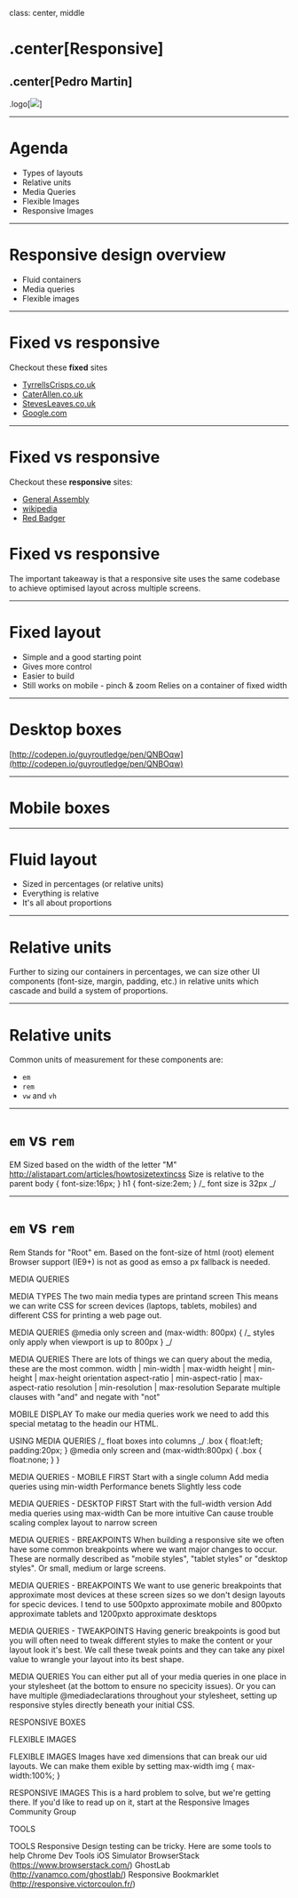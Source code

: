 class: center, middle

# .center[Responsive]

## .center[Pedro Martin]

.logo[![](../../assets/ga.svg)]

---

# Agenda

- Types of layouts
- Relative units
- Media Queries
- Flexible Images
- Responsive Images

---

# Responsive design overview

- Fluid containers
- Media queries
- Flexible images

---

# Fixed vs responsive

Checkout these **fixed** sites

- [TyrrellsCrisps.co.uk](TyrrellsCrisps.co.uk)
- [CaterAllen.co.uk](CaterAllen.co.uk)
- [StevesLeaves.co.uk](StevesLeaves.co.uk)
- [Google.com](Google.com)

---

# Fixed vs responsive

Checkout these **responsive** sites:

- [General Assembly](https://generalassembly.com)
- [wikipedia](<https://en.wikipedia.org/wiki/Black_Panther_(film)>)
- [Red Badger](https://www.red-badger.com)

# Fixed vs responsive

The important takeaway is that a responsive site uses the same codebase to achieve optimised layout across multiple screens.

---

# Fixed layout

- Simple and a good starting point
- Gives more control
- Easier to build
- Still works on mobile - pinch & zoom Relies on a container of fixed width

---

# Desktop boxes

[http://codepen.io/guyroutledge/pen/QNBOqw](http://codepen.io/guyroutledge/pen/QNBOqw)

---

# Mobile boxes

---

# Fluid layout

- Sized in percentages (or relative units)
- Everything is relative
- It's all about proportions

---

# Relative units

Further to sizing our containers in percentages, we can size other UI components (font-size, margin, padding, etc.) in relative units which cascade and build a system of proportions.

---

# Relative units

Common units of measurement for these components are:

- `em`
- `rem`
- `vw` and `vh`

---

# `em` vs `rem`

EM
Sized based on the width of the letter "M"
http://alistapart.com/articles/howtosizetextincss
Size is relative to the parent
body { font-size:16px; }
h1 { font-size:2em; } /_ font size is 32px _/

---

# `em` vs `rem`

Rem
Stands for "Root" em.
Based on the font-size of html (root) element Browser support (IE9+) is not as good as emso a px fallback is needed.

MEDIA QUERIES

MEDIA TYPES
The two main media types are printand screen
This means we can write CSS for screen devices (laptops, tablets, mobiles) and different CSS for printing a web page out.

MEDIA QUERIES
@media only screen and (max-width: 800px) {
/_ styles only apply when viewport is up to 800px
}
_/

MEDIA QUERIES
There are lots of things we can query about the media, these are the most common.
width | min-width | max-width
height | min-height | max-height
orientation
aspect-ratio | min-aspect-ratio | max-aspect-ratio resolution | min-resolution | max-resolution
Separate multiple clauses with "and" and negate with "not"

MOBILE DISPLAY
To make our media queries work we need to add this special metatag to the headin our HTML.

 <meta name="viewport"
content="width=device-width, initial-scale=1" >

USING MEDIA QUERIES
/_ float boxes into columns _/
.box { float:left;
padding:20px; }
@media only screen and (max-width:800px) { .box {
float:none; }
}

MEDIA QUERIES - MOBILE FIRST
Start with a single column
Add media queries using min-width Performance bene ts
Slightly less code

MEDIA QUERIES - DESKTOP FIRST
Start with the full-width version
Add media queries using max-width
Can be more intuitive
Can cause trouble scaling complex layout to narrow screen

MEDIA QUERIES - BREAKPOINTS
When building a responsive site we often have some common breakpoints where we want major changes to occur. These are normally described as "mobile styles", "tablet styles" or "desktop styles".
Or small, medium or large screens.

MEDIA QUERIES - BREAKPOINTS
We want to use generic breakpoints that approximate most devices at these screen sizes so we don't design layouts for speci c devices.
I tend to use 500pxto approximate mobile and 800pxto approximate tablets and 1200pxto approximate desktops

MEDIA QUERIES - TWEAKPOINTS
Having generic breakpoints is good but you will often need to tweak different styles to make the content or your layout look it's best.
We call these tweak points and they can take any pixel value to wrangle your layout into its best shape.

MEDIA QUERIES
You can either put all of your media queries in one place in your stylesheet (at the bottom to ensure no speci city issues).
Or you can have multiple @mediadeclarations throughout your stylesheet, setting up responsive styles directly beneath your initial CSS.

RESPONSIVE BOXES

FLEXIBLE IMAGES

FLEXIBLE IMAGES
Images have  xed dimensions that can break our  uid layouts.
We can make them  exible by setting max-width
img { max-width:100%;
}

RESPONSIVE IMAGES
This is a hard problem to solve, but we're getting there. If you'd like to read up on it, start at the Responsive Images Community Group

TOOLS

TOOLS
Responsive Design testing can be tricky. Here are some tools to help
Chrome Dev Tools
iOS Simulator
BrowserStack (https://www.browserstack.com/) GhostLab (http://vanamco.com/ghostlab/) Responsive Bookmarklet (http://responsive.victorcoulon.fr/)

